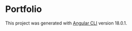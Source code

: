 # Portfolio

This project was generated with [Angular CLI](https://github.com/angular/angular-cli) version 18.0.1.

